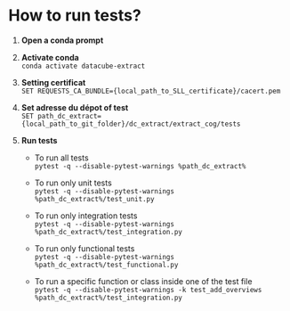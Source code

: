 # How to run tests?     

1. **Open a conda prompt**

2. **Activate conda**\
`conda activate datacube-extract`

3. **Setting certificat**\
`SET REQUESTS_CA_BUNDLE={local_path_to_SLL_certificate}/cacert.pem`

4. **Set adresse du dépot of test**\
`SET path_dc_extract={local_path_to_git_folder}/dc_extract/extract_cog/tests`

5. **Run tests**
    - To run all tests\
    `pytest -q --disable-pytest-warnings %path_dc_extract%`

    - To run only unit tests\
    `pytest -q --disable-pytest-warnings %path_dc_extract%/test_unit.py`

    - To run only integration tests\
    `pytest -q --disable-pytest-warnings %path_dc_extract%/test_integration.py`

    - To run only functional tests\
    `pytest -q --disable-pytest-warnings %path_dc_extract%/test_functional.py`

    - To run a specific function or class inside one of the test file\
    `pytest -q --disable-pytest-warnings -k test_add_overviews %path_dc_extract%/test_integration.py`
